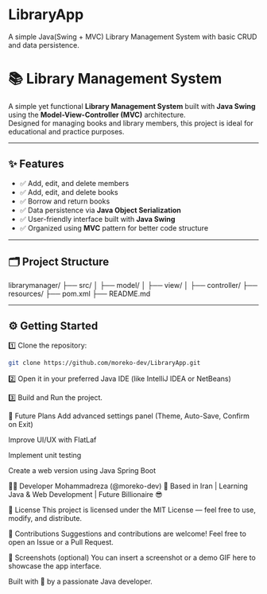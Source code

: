 # LibraryApp
A simple Java(Swing + MVC) Library Management System with basic CRUD and data persistence.
# 📚 Library Management System

A simple yet functional **Library Management System** built with **Java Swing** using the **Model-View-Controller (MVC)** architecture.  
Designed for managing books and library members, this project is ideal for educational and practice purposes.

---

## ✨ Features

- ✅ Add, edit, and delete members
- ✅ Add, edit, and delete books
- ✅ Borrow and return books
- ✅ Data persistence via **Java Object Serialization**
- ✅ User-friendly interface built with **Java Swing**
- ✅ Organized using **MVC** pattern for better code structure

---

## 🗂️ Project Structure

librarymanager/
├── src/
│ ├── model/
│ ├── view/
│ ├── controller/
├── resources/
├── pom.xml
├── README.md

---

## ⚙️ Getting Started

1️⃣ Clone the repository:
```bash
git clone https://github.com/moreko-dev/LibraryApp.git
```
2️⃣ Open it in your preferred Java IDE (like IntelliJ IDEA or NetBeans)

3️⃣ Build and Run the project.

🚀 Future Plans
 Add advanced settings panel (Theme, Auto-Save, Confirm on Exit)

 Improve UI/UX with FlatLaf

 Implement unit testing

 Create a web version using Java Spring Boot

🧑‍💻 Developer
Mohammadreza (@moreko-dev)
📍 Based in Iran | Learning Java & Web Development | Future Billionaire 😎

📜 License
This project is licensed under the MIT License — feel free to use, modify, and distribute.

🤝 Contributions
Suggestions and contributions are welcome!
Feel free to open an Issue or a Pull Request.

📸 Screenshots (optional)
You can insert a screenshot or a demo GIF here to showcase the app interface.

Built with 💙 by a passionate Java developer.
